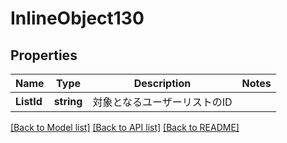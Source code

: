 # InlineObject130

## Properties

Name | Type | Description | Notes
------------ | ------------- | ------------- | -------------
**ListId** | **string** | 対象となるユーザーリストのID | 

[[Back to Model list]](../README.md#documentation-for-models) [[Back to API list]](../README.md#documentation-for-api-endpoints) [[Back to README]](../README.md)


